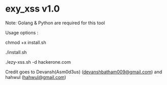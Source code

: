 
#			            exy_xss v1.0                                 	#


Note: Golang & Python are required for this tool

Usage options :

chmod +x install.sh

./install.sh

./ezy-xss.sh -d hackerone.com

Credit goes to Devansh(Asm0d3us) (devanshbatham009@gmail.com)
and  hahwul (hahwul@gmail.com)
